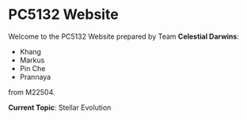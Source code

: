 # PC5132 Website

Welcome to the PC5132 Website prepared by Team **Celestial Darwins**:

- Khang
- Markus
- Pin Che
- Prannaya

from M22504.

**Current Topic**: Stellar Evolution
